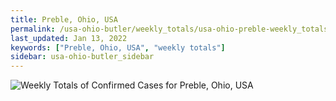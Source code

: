 ```yaml
---
title: Preble, Ohio, USA
permalink: /usa-ohio-butler/weekly_totals/usa-ohio-preble-weekly_totals.html
last_updated: Jan 13, 2022
keywords: ["Preble, Ohio, USA", "weekly totals"]
sidebar: usa-ohio-butler_sidebar
---
```


![Weekly Totals of Confirmed Cases for Preble, Ohio, USA](/covid_tracker/images/graphs/usa-ohio-preble-weekly_totals_graph.png)
